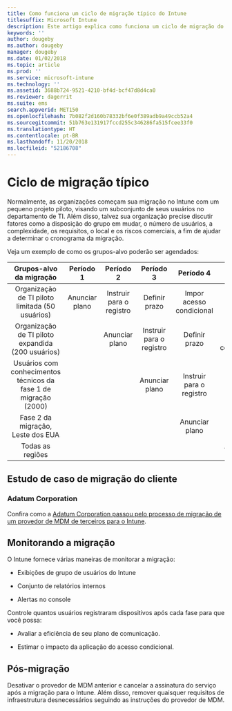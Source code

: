 ```yaml
---
title: Como funciona um ciclo de migração típico do Intune
titlesuffix: Microsoft Intune
description: Este artigo explica como funciona um ciclo de migração do Microsoft Intune e dá exemplos de como você pode lidar com os ciclos de migração.
keywords: ''
author: dougeby
ms.author: dougeby
manager: dougeby
ms.date: 01/02/2018
ms.topic: article
ms.prod: ''
ms.service: microsoft-intune
ms.technology: ''
ms.assetid: 3688b724-9521-4210-bf4d-bcf47d8d4ca0
ms.reviewer: dagerrit
ms.suite: ems
search.appverid: MET150
ms.openlocfilehash: 7b082f2d160b78332bf6e0f389adb9a49ccb52a4
ms.sourcegitcommit: 51b763e131917fccd255c346286fa515fcee33f0
ms.translationtype: HT
ms.contentlocale: pt-BR
ms.lasthandoff: 11/20/2018
ms.locfileid: "52186708"
---
```

# <a name="typical-migration-cycle"></a>Ciclo de migração típico

Normalmente, as organizações começam sua migração no Intune com um pequeno projeto piloto, visando um subconjunto de seus usuários no departamento de TI. Além disso, talvez sua organização precise discutir fatores como a disposição do grupo em mudar, o número de usuários, a complexidade, os requisitos, o local e os riscos comerciais, a fim de ajudar a determinar o cronograma da migração.

Veja um exemplo de como os grupos-alvo poderão ser agendados:

  | **Grupos-alvo da migração** | **Período 1** | **Período 2** | **Período 3** | **Período 4** | **...**
|:---:|:---:|:---:|:---:|:---:|:---:|
| Organização de TI piloto limitada (50 usuários) | Anunciar plano | Instruir para o registro | Definir prazo | Impor acesso condicional |  |                                                        
| Organização de TI piloto expandida (200 usuários) |  | Anunciar plano | Instruir para o registro | Definir prazo | Impor acesso condicional |
| Usuários com conhecimentos técnicos da fase 1 de migração (2000) |  |  | Anunciar plano | Instruir para o registro | Definir prazo |
| Fase 2 da migração, Leste dos EUA |  |  |  | Anunciar plano | Instruir para o registro |
| Todas as regiões |  |  |  |  | Anunciar plano |

## <a name="customer-migration-case-study"></a>Estudo de caso de migração do cliente

### <a name="adatum-corporation"></a>Adatum Corporation

Confira como a [Adatum Corporation passou pelo processo de migração de um provedor de MDM de terceiros para o Intune](https://gallery.technet.microsoft.com/Intune-migration-guide-893a95e3?redir=0).

## <a name="monitoring-migration"></a>Monitorando a migração

O Intune fornece várias maneiras de monitorar a migração:

* Exibições de grupo de usuários do Intune

* Conjunto de relatórios internos

* Alertas no console

Controle quantos usuários registraram dispositivos após cada fase para que você possa:

-   Avaliar a eficiência de seu plano de comunicação.

-   Estimar o impacto da aplicação do acesso condicional.


## <a name="post-migration"></a>Pós-migração

Desativar o provedor de MDM anterior e cancelar a assinatura do serviço após a migração para o Intune. Além disso, remover quaisquer requisitos de infraestrutura desnecessários seguindo as instruções do provedor de MDM.
